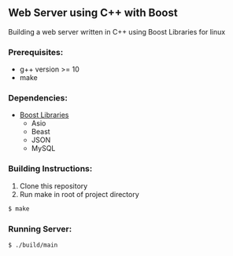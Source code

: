 ## Web Server using C++ with Boost

Building a web server written in C++ using Boost Libraries for linux

### Prerequisites:
- g++ version >= 10
- make

### Dependencies:
- [Boost Libraries](https://www.boost.org/)
    - Asio
    - Beast
    - JSON
    - MySQL

### Building Instructions:
1. Clone this repository
2. Run make in root of project directory 
```sh
$ make
```

### Running Server:
```sh
$ ./build/main
```
